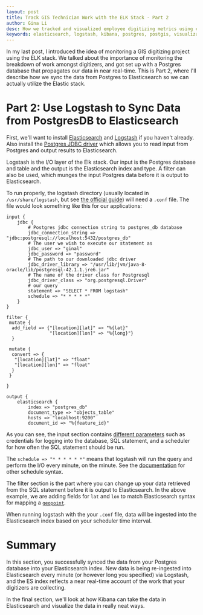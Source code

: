 ```yaml
---
layout: post
title: Track GIS Technician Work with the ELK Stack - Part 2
author: Gina Li
desc: How we tracked and visualized employee digitizing metrics using elasticsearch, logstash, and kibana
keywords: elasticsearch, logstash, kibana, postgres, postgis, visualization, dashboard, digitizing, metrics, track
---
```


In my last post, I introduced the idea of monitoring a GIS digitizing project using the ELK stack. We talked about the importance of monitoring the breakdown of work amongst digitizers, and got set up with a Postgres database that propagates our data in near real-time. This is Part 2, where I'll describe how we sync the data from Postgres to Elasticsearch so we can actually utilize the Elastic stack.

Part 2: Use Logstash to Sync Data from PostgresDB to Elasticsearch
=======

First, we'll want to install [Elasticsearch](https://www.elastic.co/guide/en/elasticsearch/reference/current/_installation.html) and [Logstash](https://www.elastic.co/guide/en/logstash/current/installing-logstash.html) if you haven't already. Also install the [Postgres JDBC driver](https://jdbc.postgresql.org/download.html) which allows you to read input from Postgres and output results to Elasticsearch.

Logstash is the I/O layer of the Elk stack. Our input is the Postgres database and table and the output is the Elasticsearch index and type. A filter can also be used, which munges the input Postgres data before it is output to Elasticsearch.

To run properly, the logstash directory (usually located in `/usr/share/logstash`, but see [the official guide](https://www.elastic.co/guide/en/logstash/5.4/dir-layout.html)) will need a `.conf` file. The file would look something like this for our applications:

```
input {
    jdbc {
        # Postgres jdbc connection string to postgres_db database
        jdbc_connection_string => "jdbc:postgresql://localhost:5432/postgres_db"
        # The user we wish to execute our statement as
        jdbc_user => "ginal"
        jdbc_password => "password"
        # The path to our downloaded jdbc driver
        jdbc_driver_library => "/usr/lib/jvm/java-8-oracle/lib/postgresql-42.1.1.jre6.jar"
        # The name of the driver class for Postgresql
        jdbc_driver_class => "org.postgresql.Driver"
        # our query
        statement => "SELECT * FROM logstash"
        schedule => "* * * * *"
    }
}

filter {
 mutate {
  add_field => {"[location][lat]" => "%{lat}"
                "[location][lon]" => "%{long}"}
  }

 mutate {
  convert => {
   "[location][lat]" => "float"
   "[location][lon]" => "float"
  }
 }

}

output {
    elasticsearch {
        index => "postgres_db"
        document_type => "objects_table"
        hosts => "localhost:9200"
        document_id => "%{feature_id}"

```

As you can see, the input section contains [different parameters](https://www.elastic.co/guide/en/logstash/5.3/plugins-inputs-jdbc.html) such as credentials for logging into the database, SQL statement, and a scheduler for how often the SQL statement should be run.

The `schedule => "* * * * * *"` means that logstash will run the query and perform the I/O every minute, on the minute. See the [documentation](https://www.elastic.co/guide/en/logstash/5.4/plugins-inputs-jdbc.html) for other schedule syntax.

The filter section is the part where you can change up your data retrieved from the SQL statement before it is output to Elasticsearch. In the above example, we are adding fields for `lat` and `lon` to match Elasticsearch syntax for mapping a [`geopoint`](https://www.elastic.co/guide/en/elasticsearch/guide/current/geopoints.html).

When running logstash with the your `.conf` file, data will be ingested into the Elasticsearch index based on your scheduler time interval.

Summary
=======
In this section, you successfully synced the data from your Postgres database into your Elasticsearch index. New data is being re-ingested into Elasticsearch every minute (or however long you specified) via Logstash, and the ES index reflects a near real-time account of the work that your digitizers are collecting.

In the final section, we'll look at how Kibana can take the data in Elasticsearch and visualize the data in really neat ways.
